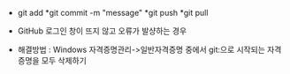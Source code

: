 * git add
*git commit -m "message"
*git push
*git pull

* GitHub 로그인 창이 뜨지 않고 오류가 발샹하는 경우
* 해결방법 : Windows 자격증명관리->일반자격증명 중에서 git:으로 시작되는 자격 증명을 모두 삭제하기
